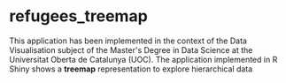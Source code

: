 # refugees_treemap
This application has been implemented in the context of the Data Visualisation subject of the Master's Degree in Data Science at the Universitat Oberta de Catalunya (UOC). The application implemented in R Shiny shows a **treemap** representation to explore hierarchical data
